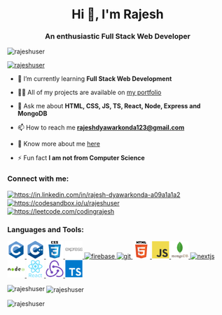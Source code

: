 <h1 align="center">Hi 👋, I'm Rajesh</h1>
<h3 align="center">An enthusiastic Full Stack Web Developer</h3>

<p align="left"> <img src="https://komarev.com/ghpvc/?username=rajeshuser&label=Profile%20views&color=0e75b6&style=flat" alt="rajeshuser" /> </p>

<p align="left"> <a href="https://github.com/ryo-ma/github-profile-trophy"><img src="https://github-profile-trophy.vercel.app/?username=rajeshuser" alt="rajeshuser" /></a> </p>

- 🌱 I’m currently learning **Full Stack Web Development**

- 👨‍💻 All of my projects are available on <a href="http://rajeshuser.github.io">my portfolio</a>

- 💬 Ask me about **HTML, CSS, JS, TS, React, Node, Express and MongoDB**

- 📫 How to reach me **rajeshdyawarkonda123@gmail.com**

- 📄 Know more about me <a href="https://drive.google.com/file/d/1xUhgWoTVILtyyJkRONTPPt1GmJm0GIRa/view?usp=share_link">here</a>

- ⚡ Fun fact **I am not from Computer Science**

<h3 align="left">Connect with me:</h3>
<p align="left">
<a href="https://linkedin.com/in/https://in.linkedin.com/in/rajesh-dyawarkonda-a09a1a1a2" target="blank"><img align="center" src="https://raw.githubusercontent.com/rahuldkjain/github-profile-readme-generator/master/src/images/icons/Social/linked-in-alt.svg" alt="https://in.linkedin.com/in/rajesh-dyawarkonda-a09a1a1a2" height="30" width="40" /></a>
<a href="https://codesandbox.com/https://codesandbox.io/u/rajeshuser" target="blank"><img align="center" src="https://raw.githubusercontent.com/rahuldkjain/github-profile-readme-generator/master/src/images/icons/Social/codesandbox.svg" alt="https://codesandbox.io/u/rajeshuser" height="30" width="40" /></a>
<a href="https://www.leetcode.com/https://leetcode.com/codingrajesh" target="blank"><img align="center" src="https://raw.githubusercontent.com/rahuldkjain/github-profile-readme-generator/master/src/images/icons/Social/leet-code.svg" alt="https://leetcode.com/codingrajesh" height="30" width="40" /></a>
</p>

<h3 align="left">Languages and Tools:</h3>
<p align="left"> <a href="https://www.cprogramming.com/" target="_blank" rel="noreferrer"> <img src="https://raw.githubusercontent.com/devicons/devicon/master/icons/c/c-original.svg" alt="c" width="40" height="40"/> </a> <a href="https://www.w3schools.com/cpp/" target="_blank" rel="noreferrer"> <img src="https://raw.githubusercontent.com/devicons/devicon/master/icons/cplusplus/cplusplus-original.svg" alt="cplusplus" width="40" height="40"/> </a> <a href="https://www.w3schools.com/css/" target="_blank" rel="noreferrer"> <img src="https://raw.githubusercontent.com/devicons/devicon/master/icons/css3/css3-original-wordmark.svg" alt="css3" width="40" height="40"/> </a> <a href="https://expressjs.com" target="_blank" rel="noreferrer"> <img src="https://raw.githubusercontent.com/devicons/devicon/master/icons/express/express-original-wordmark.svg" alt="express" width="40" height="40"/> </a> <a href="https://firebase.google.com/" target="_blank" rel="noreferrer"> <img src="https://www.vectorlogo.zone/logos/firebase/firebase-icon.svg" alt="firebase" width="40" height="40"/> </a> <a href="https://git-scm.com/" target="_blank" rel="noreferrer"> <img src="https://www.vectorlogo.zone/logos/git-scm/git-scm-icon.svg" alt="git" width="40" height="40"/> </a> <a href="https://www.w3.org/html/" target="_blank" rel="noreferrer"> <img src="https://raw.githubusercontent.com/devicons/devicon/master/icons/html5/html5-original-wordmark.svg" alt="html5" width="40" height="40"/> </a> <a href="https://developer.mozilla.org/en-US/docs/Web/JavaScript" target="_blank" rel="noreferrer"> <img src="https://raw.githubusercontent.com/devicons/devicon/master/icons/javascript/javascript-original.svg" alt="javascript" width="40" height="40"/> </a> <a href="https://www.mongodb.com/" target="_blank" rel="noreferrer"> <img src="https://raw.githubusercontent.com/devicons/devicon/master/icons/mongodb/mongodb-original-wordmark.svg" alt="mongodb" width="40" height="40"/> </a> <a href="https://nextjs.org/" target="_blank" rel="noreferrer"> <img src="https://cdn.worldvectorlogo.com/logos/nextjs-2.svg" alt="nextjs" width="40" height="40"/> </a> <a href="https://nodejs.org" target="_blank" rel="noreferrer"> <img src="https://raw.githubusercontent.com/devicons/devicon/master/icons/nodejs/nodejs-original-wordmark.svg" alt="nodejs" width="40" height="40"/> </a> <a href="https://reactjs.org/" target="_blank" rel="noreferrer"> <img src="https://raw.githubusercontent.com/devicons/devicon/master/icons/react/react-original-wordmark.svg" alt="react" width="40" height="40"/> </a> <a href="https://redux.js.org" target="_blank" rel="noreferrer"> <img src="https://raw.githubusercontent.com/devicons/devicon/master/icons/redux/redux-original.svg" alt="redux" width="40" height="40"/> </a> <a href="https://www.typescriptlang.org/" target="_blank" rel="noreferrer"> <img src="https://raw.githubusercontent.com/devicons/devicon/master/icons/typescript/typescript-original.svg" alt="typescript" width="40" height="40"/> </a> </p>

<p><img align="left" src="https://github-readme-stats.vercel.app/api/top-langs?username=rajeshuser&show_icons=true&locale=en&layout=compact" alt="rajeshuser" /></p>

<p>&nbsp;<img align="center" src="https://github-readme-stats.vercel.app/api?username=rajeshuser&show_icons=true&locale=en" alt="rajeshuser" /></p>

<p><img align="center" src="https://github-readme-streak-stats.herokuapp.com/?user=rajeshuser&" alt="rajeshuser" /></p>
